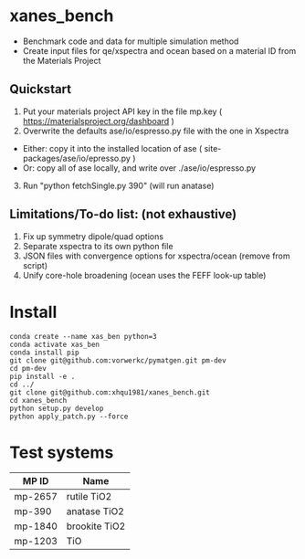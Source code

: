 # xanes_bench
- Benchmark code and data for multiple simulation method
- Create input files for qe/xspectra and ocean based on a material ID from the Materials Project

## Quickstart
1. Put your materials project API key in the file mp.key ( https://materialsproject.org/dashboard )
2. Overwrite the defaults ase/io/espresso.py file with the one in Xspectra
  - Either: copy it into the installed location of ase ( site-packages/ase/io/epresso.py )
  - Or: copy all of ase locally, and write over ./ase/io/espresso.py
3. Run "python fetchSingle.py 390" (will run anatase)


## Limitations/To-do list: (not exhaustive)
1. Fix up symmetry dipole/quad options
2. Separate xspectra to its own python file
3. JSON files with convergence options for xspectra/ocean (remove from script)
4. Unify core-hole broadening (ocean uses the FEFF look-up table)


# Install
```console
conda create --name xas_ben python=3
conda activate xas_ben
conda install pip
git clone git@github.com:vorwerkc/pymatgen.git pm-dev
cd pm-dev
pip install -e .
cd ../
git clone git@github.com:xhqu1981/xanes_bench.git
cd xanes_bench
python setup.py develop
python apply_patch.py --force
```
# Test systems
| MP ID | Name |
|---------|---------|
|mp-2657 | rutile TiO2|
|mp-390 | anatase TiO2|
|mp-1840 | brookite TiO2|
|mp-1203 | TiO |
